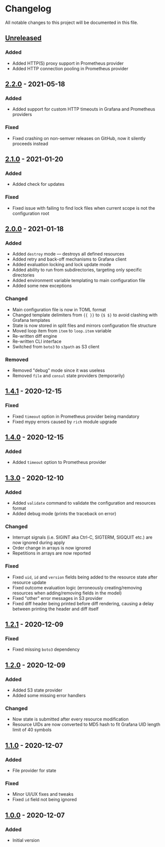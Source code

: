 # Changelog

All notable changes to this project will be documented in this file.

## [Unreleased]

### Added

- Added HTTP(S) proxy support in Prometheus provider
- Added HTTP connection pooling in Prometheus provider

## [2.2.0] - 2021-05-18

### Added

- Added support for custom HTTP timeouts in Grafana and Prometheus providers

### Fixed

- Fixed crashing on non-semver releases on GitHub, now it silently proceeds instead

## [2.1.0] - 2021-01-20

### Added

- Added check for updates

### Fixed

- Fixed issue with failing to find lock files when current scope is not the configuration root

## [2.0.0] - 2021-01-18

### Added

- Added `destroy` mode — destroys all defined resources
- Added retry and back-off mechanisms to Grafana client
- Added evaluation locking and lock update mode
- Added ability to run from subdirectories, targeting only specific directories
- Added environment variable templating to main configuration file
- Added some new exceptions

### Changed

- Main configuration file is now in TOML format
- Changed template delimiters from `{{ }}` to `{$ $}` to avoid clashing with Grafana templates
- State is now stored in split files and mirrors configuration file structure
- Moved loop item from `item` to `loop.item` variable
- Re-written diff engine
- Re-written CLI interface
- Switched from `boto3` to `s3path` as S3 client

### Removed

- Removed "debug" mode since it was useless
- Removed `file` and `consul` state providers (temporarily)

## [1.4.1] - 2020-12-15

### Fixed

- Fixed `timeout` option in Prometheus provider being mandatory
- Fixed mypy errors caused by `rich` module upgrade

## [1.4.0] - 2020-12-15

### Added

- Added `timeout` option to Prometheus provider

## [1.3.0] - 2020-12-10

### Added

- Added `validate` command to validate the configuration and resources format
- Added debug mode (prints the traceback on error)

### Changed

- Interrupt signals (i.e. SIGINT aka Ctrl-C, SIGTERM, SIGQUIT etc.) are now ignored during apply
- Order change in arrays is now ignored
- Repetitions in arrays are now reported

### Fixed

- Fixed `uid`, `id` and `version` fields being added to the resource state after resource update
- Fixed outcome evaluation logic (erroneously creating/removing resources when adding/removing fields in the model)
- Fixed "other" error messages in S3 provider
- Fixed diff header being printed before diff rendering, causing a delay between printing the header and diff itself

## [1.2.1] - 2020-12-09

### Fixed

- Fixed missing `boto3` dependency

## [1.2.0] - 2020-12-09

### Added

- Added S3 state provider
- Added some missing error handlers

### Changed

- Now state is submitted after every resource modification
- Resource UIDs are now converted to MD5 hash to fit Grafana UID length limit of 40 symbols

## [1.1.0] - 2020-12-07

### Added

- File provider for state

### Fixed

- Minor UI/UX fixes and tweaks
- Fixed `id` field not being ignored

## [1.0.0] - 2020-12-07

### Added

- Initial version

[unreleased]: https://github.com/SupersonicAds/gdbt/compare/v2.2.0...HEAD
[2.2.0]: https://github.com/SupersonicAds/gdbt/compare/v2.1.0...v2.2.0
[2.1.0]: https://github.com/SupersonicAds/gdbt/compare/v2.0.0...v2.1.0
[2.0.0]: https://github.com/SupersonicAds/gdbt/compare/v1.4.1...v2.0.0
[1.4.1]: https://github.com/SupersonicAds/gdbt/compare/v1.4.0...v1.4.1
[1.4.0]: https://github.com/SupersonicAds/gdbt/compare/v1.3.0...v1.4.0
[1.3.0]: https://github.com/SupersonicAds/gdbt/compare/v1.2.1...v1.3.0
[1.2.1]: https://github.com/SupersonicAds/gdbt/compare/v1.2.0...v1.2.1
[1.2.0]: https://github.com/SupersonicAds/gdbt/compare/v1.1.0...v1.2.0
[1.1.0]: https://github.com/SupersonicAds/gdbt/compare/v1.0.0...v1.1.0
[1.0.0]: https://github.com/SupersonicAds/gdbt/compare/2c07324...v1.0.0
